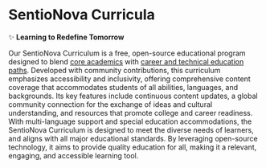 # SentioNova Curricula

✨ **Learning to Redefine Tomorrow**

Our SentioNova Curriculum is a free, open-source educational program designed to blend [core academics](https://github.com/joone-org/SentioNova/wiki/California-Graduation-Requirements) with [career and technical education paths](https://github.com/joone-org/SentioNova/wiki/Career-Technical-Education-(CTE)-Pathways). Developed with community contributions, this curriculum emphasizes accessibility and inclusivity, offering comprehensive content coverage that accommodates students of all abilities, languages, and backgrounds. Its key features include continuous content updates, a global community connection for the exchange of ideas and cultural understanding, and resources that promote college and career readiness. With multi-language support and special education accommodations, the SentioNova Curriculum is designed to meet the diverse needs of learners, and aligns with all major educational standards. By leveraging open-source technology, it aims to provide quality education for all, making it a relevant, engaging, and accessible learning tool.
